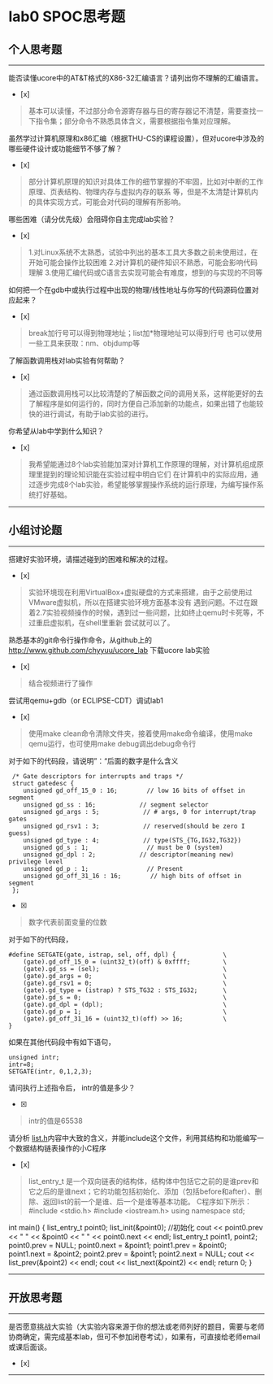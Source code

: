 # lab0 SPOC思考题

## 个人思考题

---

能否读懂ucore中的AT&T格式的X86-32汇编语言？请列出你不理解的汇编语言。
- [x]  

> 基本可以读懂，不过部分命令源寄存器与目的寄存器记不清楚，需要查找一下指令集；部分命令不熟悉具体含义，需要根据指令集对应理解。

虽然学过计算机原理和x86汇编（根据THU-CS的课程设置），但对ucore中涉及的哪些硬件设计或功能细节不够了解？
- [x]  

> 部分计算机原理的知识对具体工作的细节掌握的不牢固，比如对中断的工作原理、页表结构、物理内存与虚拟内存的联系
等，但是不太清楚计算机内的具体实现方式，可能会对代码的理解有所影响。


哪些困难（请分优先级）会阻碍你自主完成lab实验？
- [x]  

> 1.对Linux系统不太熟悉，试验中列出的基本工具大多数之前未使用过，在开始可能会操作比较困难
> 2.对计算机的硬件知识不熟悉，可能会影响代码理解
> 3.使用汇编代码或C语言去实现可能会有难度，想到的与实现的不同等

如何把一个在gdb中或执行过程中出现的物理/线性地址与你写的代码源码位置对应起来？
- [x]  

> break加行号可以得到物理地址；list加*物理地址可以得到行号
> 也可以使用一些工具来获取：nm、objdump等

了解函数调用栈对lab实验有何帮助？
- [x]  

> 通过函数调用栈可以比较清楚的了解函数之间的调用关系，这样能更好的去了解程序是如何运行的，同时方便自己添加新的功能点，如果出错了也能较快的进行调试，有助于lab实验的进行。

你希望从lab中学到什么知识？
- [x]  

> 我希望能通过8个lab实验能加深对计算机工作原理的理解，对计算机组成原理里提到的理论知识能在实验过程中明白它们
在计算机中的实际应用，通过逐步完成8个lab实验，希望能够掌握操作系统的运行原理，为编写操作系统打好基础。

---

## 小组讨论题

---

搭建好实验环境，请描述碰到的困难和解决的过程。
- [x]  

> 实验环境现在利用VirtualBox+虚拟硬盘的方式来搭建，由于之前使用过VMware虚拟机，所以在搭建实验环境方面基本没有
遇到问题。不过在跟着2.7实验视频操作的时候，遇到过一些问题，比如终止qemu时卡死等，不过重启虚拟机，在shell里重新
尝试就可以了。

熟悉基本的git命令行操作命令，从github上的 http://www.github.com/chyyuu/ucore_lab 下载ucore lab实验
- [x]  

> 结合视频进行了操作

尝试用qemu+gdb（or ECLIPSE-CDT）调试lab1
- [x]   

> 使用make clean命令清除文件夹，接着使用make命令编译，使用make qemu运行，也可使用make debug调出debug命令行

对于如下的代码段，请说明”：“后面的数字是什么含义
```
 /* Gate descriptors for interrupts and traps */
 struct gatedesc {
    unsigned gd_off_15_0 : 16;        // low 16 bits of offset in segment
    unsigned gd_ss : 16;            // segment selector
    unsigned gd_args : 5;            // # args, 0 for interrupt/trap gates
    unsigned gd_rsv1 : 3;            // reserved(should be zero I guess)
    unsigned gd_type : 4;            // type(STS_{TG,IG32,TG32})
    unsigned gd_s : 1;                // must be 0 (system)
    unsigned gd_dpl : 2;            // descriptor(meaning new) privilege level
    unsigned gd_p : 1;                // Present
    unsigned gd_off_31_16 : 16;        // high bits of offset in segment
 };
 ```

- [x]  

> 数字代表前面变量的位数

对于如下的代码段，
```
#define SETGATE(gate, istrap, sel, off, dpl) {             \
    (gate).gd_off_15_0 = (uint32_t)(off) & 0xffff;         \
    (gate).gd_ss = (sel);                                  \
    (gate).gd_args = 0;                                    \
    (gate).gd_rsv1 = 0;                                    \
    (gate).gd_type = (istrap) ? STS_TG32 : STS_IG32;       \
    (gate).gd_s = 0;                                       \
    (gate).gd_dpl = (dpl);                                 \
    (gate).gd_p = 1;                                       \
    (gate).gd_off_31_16 = (uint32_t)(off) >> 16;           \
}
```
如果在其他代码段中有如下语句，
```
unsigned intr;
intr=8;
SETGATE(intr, 0,1,2,3);
```
请问执行上述指令后， intr的值是多少？

- [x] 

> intr的值是65538

请分析 [list.h](https://github.com/chyyuu/ucore_lab/blob/master/labcodes/lab2/libs/list.h)内容中大致的含义，并能include这个文件，利用其结构和功能编写一个数据结构链表操作的小C程序
- [x]  

> list_entry_t 是一个双向链表的结构体，结构体中包括它之前的是谁prev和它之后的是谁next；它的功能包括初始化、添加（包括before和after）、删除、返回list的前一个是谁、后一个是谁等基本功能。
> C程序如下所示：
#include <stdio.h>
#include <iostream.h>
using namespace std;

int main() {
    list_entry_t point0;
    list_init(&point0); //初始化
    cout << point0.prev << " " << &point0 << " " << point0.next << endl;
    list_entry_t point1, point2;
    point0.prev = NULL;
    point0.next = &point1;
    point1.prev = &point0;
    point1.next = &point2;
    point2.prev = &point1;
    point2.next = NULL;
    cout << list_prev(&point2) << endl;
    cout << list_next(&point2) << endl;
    return 0;
}

---

## 开放思考题

---

是否愿意挑战大实验（大实验内容来源于你的想法或老师列好的题目，需要与老师协商确定，需完成基本lab，但可不参加闭卷考试），如果有，可直接给老师email或课后面谈。
- [x]  

>  

---
